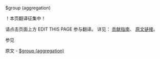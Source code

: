 $group (aggregation)

 ！本页翻译征集中！

请点击页面上方 EDIT THIS PAGE 参与翻译。
详见：
[贡献指南]( https://github.com/JinMuInfo/MongoDB-Manual-zh/blob/master/CONTRIBUTING.md )、
[原文链接](  https://docs.mongodb.com/manual/reference/operator/aggregation/group/  )。

 参见

原文 - [$group (aggregation)]( https://docs.mongodb.com/manual/reference/operator/aggregation/group/ )

